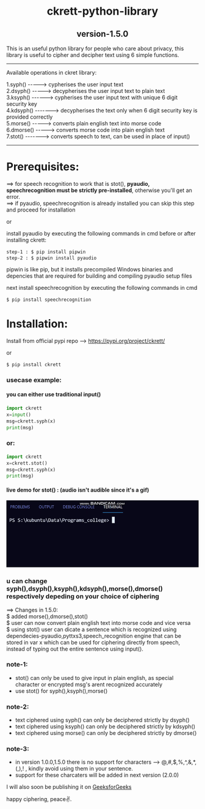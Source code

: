 <h1 align="center">ckrett-python-library</h1>
<h2 align="center">version-1.5.0</h2>
This is an useful python library for people who care about privacy, this library is useful to cipher and decipher text using 6 simple functions.

---------------------------------------------------------------------------------------------
Available operations in ckret library:

1.syph() -----> cypherises the user input text\
2.dsyph() -----> decypherises the user input text to plain text\
3.ksyph() ------> cypherises the user input text with unique 6 digit security key\
4.kdsyph() -------> decypherises the text only when 6 digit security key is provided correctly\
5.morse() -----> converts plain english text into morse code\
6.dmorse() -----> converts morse code into plain english text\
7.stot() -------> converts speech to text, can be used in place of input()

---------------------------------------------------------------------------------------------

# Prerequisites: 
==> for speech recognition to work that is stot(), <b>pyaudio, speechrecognition must be strictly pre-installed</b>, otherwise you'll get an error.\
==> if pyaudio,  speechrecognition is already installed you can skip this step and proceed for installation

or

install pyaudio by executing the following commands in cmd before or after installing ckrett:
```
step-1 : $ pip install pipwin
step-2 : $ pipwin install pyaudio
```
pipwin is like pip, but it installs precompiled Windows binaries and depencies that are required for building and compiling pyaudio setup files

next install speechrecognition by executing the following commands in cmd 
```
$ pip install speechrecognition
```

# Installation:
Install from official pypi repo --> https://pypi.org/project/ckrett/ 

or
```
$ pip install ckrett
```

### usecase example:

#### you can either use traditional input() 

```python
import ckrett
x=input()
msg=ckrett.syph(x)
print(msg)
```
### or: 

```python
import ckrett
x=ckrett.stot()
msg=ckrett.syph(x)
print(msg)
```
#### live demo for stot() : (audio isn't audible since it's a gif)
<img src="ckrett-preview.gif">

### u can change syph(),dsyph(),ksyph(),kdsyph(),morse(),dmorse() respectively depeding on your choice of ciphering

==> Changes in 1.5.0:\
$ added morse(),dmorse(),stot()\
$ user can now convert plain english text into morse code and vice versa\
$ using stot() user can dicate a sentence which is recognized using dependecies-pyaudio,pyttxs3,speech_recognition engine that can be stored in var x which can be used for         ciphering directly from speech, instead of typing out the entire sentence using input().

### note-1:
- stot() can only be used to give input in plain english, as special character or encrypted msg's arent recognized accurately
- use stot() for syph(),ksyph(),morse()

### note-2:
- text ciphered using syph() can only be deciphered strictly by dsyph()
- text ciphered using ksyph() can only be deciphered strictly by kdsyph()
- text ciphered using morse() can only be deciphered strictly by dmorse()

### note-3:
- in version 1.0.0,1.5.0 there is no support for characters --> @,#,$,%,^,&,*,(,),! , kindly avoid using them in your sentence.
- support for these charcaters will be added in next version (2.0.0)

I will also soon be publishing it on <a href="https://www.geeksforgeeks.org/">GeeksforGeeks</a>

happy ciphering, peace✌.
